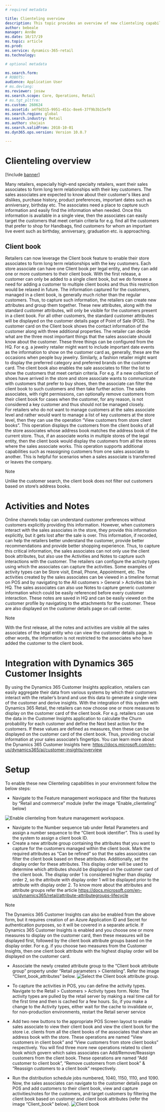 ```yaml
---
# required metadata

title: Clienteling overview
description: This topic provides an overview of new clienteling capabilities available in the retail store application.
author: bebeale
manager: AnnBe
ms.date: 10/17/19
ms.topic: article
ms.prod: 
ms.service: dynamics-365-retail
ms.technology: 

# optional metadata

ms.search.form: 
# ROBOTS: 
audience: Application User
# ms.devlang: 
ms.reviewer: josaw
ms.search.scope: Core, Operations, Retail
# ms.tgt_pltfrm: 
ms.custom: 260624
ms.assetid: a4f9d315-9951-451c-8ee6-37f9b3b15ef0
ms.search.region: global
ms.search.industry: Retail
ms.author: shajain
ms.search.validFrom: 2018-10-01
ms.dyn365.ops.version: Version 10.0.7

---
```


# Clienteling overview

[!include [banner](includes/banner.md)]

Many retailers, especially high-end specialty retailers, want their sales associates to form long term relationships with their key customers. The sales associates are expected to know about their customer's likes and dislikes, purchase history, product preferences, important dates such as anniversary, birthday etc. The associates need a place to capture such information and easily find the information when needed. Once this information is available in a single view, then the associates can easily target the customers that meet certain criteria for e.g. find all the customers that prefer to shop for Handbags, find customers for whom an important live event such as birthday, anniversary, graduation etc. is approaching. 

## Client book
Retailers can now leverage the Client book feature to enable their store associates to form long term relationships with the key customers. Each store associate can have one Client book per legal entity, and they can add one or more customers to their client book. With the first release, a customer can only be added to a single client book, but we do foresee a need for adding a customer to multiple client books and thus this restriction would be relaxed in future. The information captured for the customers, managed in a client book, is generally much richer than the regular customers. Thus, to capture such information, the retailers can create new attributes and group them together. These new attributes, along with the standard customer attributes, will only be visible for the customers present in a client book. For all other customers, the standard customer attributes will be displayed on the customer details page of Point of Sale (POS).
The customer card on the Client book shows the contact information of the customer along with three additional properties. The retailer can decide what are the three most important things that the sales associate should know about the customer. These three things can be configured from the HQ. For e.g. a jewelry retailer might want to include important date events as the information to show on the customer card as, generally, these are the occasions when people buy jewelry. Similarly, a fashion retailer might want to display the preferred category and preferred brands on the customer card. The client book also enables the sale associates to filter the list to show the customers that meet certain criteria. For e.g. if a new collection of shoes have arrived in the store and store associate wants to communicate with customers that prefer to buy shoes, then the associate can filter the client book to such customers and then take further action.
The sales associates, with right permissions, can optionally remove customers from their client book for cases when the customer, for any reason, is not considered a key customer and thus should not be managed closely.   
For retailers who do not want to manage customers at the sales associate level and rather would want to manage a list of key customers at the store level, then they can use the operation “View customers from store client books”. This operation displays the customers from the client books of all the store associates whose address book matches the address book of the current store. Thus, if an associate works in multiple stores of the legal entity, then the client book would display the customers from all the stores where the sales associate works. This operation supports additional capabilities such as reassigning customers from one sales associate to another. This is helpful for scenarios when a sales associate is transferred or leaves the company.

> [!NOTE]
> Unlike the customer search, the client book does not filter out customers based on store’s address books. 

# Activities and Notes
Online channels today can understand customer preferences without customers explicitly providing this information. However, when customers interact with the sales associates in the store, they provide this information explicitly, but it gets lost after the sale is over. This information, if recorded, can help the retailers better understand the customer, provide better recommendations and provide better shopping experience. Thus, to capture this critical information, the sales associates can not only use the client book attributes, but also use the Activities and Notes to capture such interactions with the customer. The retailers can configure the activity types using which the associates can capture the activities. Some examples of activity types can be Store visit, Email, Phone, Appointment, etc. The activities created by the sales associates can be viewed in a timeline format on POS and by navigating to the All customers > General > Activities tab in HQ. The sales associates can also use Notes to capture generic customer information which could be easily referenced before every customer interaction. These notes are saved in HQ and can be easily viewed on the customer profile by navigating to the attachments for the customer. These are also displayed on the customer details page on call center.

> [!NOTE]
> With the first release, all the notes and activities are visible all the sales associates of the legal entity who can view the customer details page. In other words, the information is not restricted to the associates who have added the customer to the client book. 

# Integration with Dynamics 365 Customer Insights
By using the Dynamics 365 Customer Insights application, retailers can easily aggregate their data from various systems by which their customers interact with the retailer’s brand and use this data to generate a single view of the customer and derive insights. With the integration of this system with Dynamics 365 Retail, the retailers can now choose one or more measures to display on the customer card of the client book. For e.g. retailers can use the data in the Customer Insights application to calculate the Churn probability for each customer and define the Next best action for the customers. If these values are defined as measures, then these can be displayed on the customer card of the client book. Thus, providing crucial information at your sales associate’s fingertips. You can learn more about the Dynamics 365 Customer Insights here: https://docs.microsoft.com/en-us/dynamics365/ai/customer-insights/overview

# Setup
To enable these new Clienteling capabilities in your environment follow the below steps:
- Navigate to the Feature management workspace and filter the features by “Retail and commerce” module (refer the image “Enable_clienteling” below)

![Enable clienteling from feature management workspace](./media/Enable_clienteling.png "Enable clienteling from feature management workspace"). 

- Navigate to the Number sequence tab under Retail Parameters and assign a number sequence to the “Client book identifier”. This is used by the system to assign a client book ID.
- Create a new attribute group containing the attributes that you want to capture for the customers managed within the client book. Mark the required attributes as “Can be refined” so that the sales associates can filter the client book based on these attributes. Additionally, set the display order for these attributes. This display order will be used to determine which attributes should be displayed on the customer card of the client book. The display order 1 is considered higher than display order 2, so the attribute with display order 1 will be displayed prior to the attribute with display order 2. To know more about the attributes and attribute groups refer the article https://docs.microsoft.com/en-us/dynamics365/retail/attribute-attributegroups-lifecycle

> [!NOTE]
> The Dynamics 365 Customer Insights can also be enabled from the above form, but it requires creation of an Azure Application ID and Secret for authentication purposes, so it will be covered in a separate article. If Dynamics 365 Customer Insights is enabled and you choose one or more measures to display on the customer card, then these measures will be displayed first, followed by the client book attribute groups based on the display order. For e.g. if you choose two measures from the Customer Insights, then one client book attribute with the highest display order will be displayed on the customer card.

- Associate the newly created attribute group to the “Client book attribute group” property under “Retail parameters > Clienteling”. Refer the image “Client_book_attributes” below. 
![Select the Client book attribute group](./media/Client%20book%20attributes.png "Select the Client book attribute group"). 

- To capture the activities in POS, you can define the activity types. Navigate to the Retail > Customers > Activity types form. 
Note: The activity types are pulled by the retail server by making a real time call for the first time and then is cached for a few hours. So, if you make a change to the Activity types, either wait for the cache to invalidate or, for non-production environments, restart the Retail server service 
- Add two new buttons to the appropriate POS Screen layout to enable sales associate to view their client book and view the client book for the store i.e. clients from all the client books of the associates that share an address book with the store. These operations are named “View customers in client book” and “View customers from store client books” respectively. You will find three more new operations related to client book which govern which sales associates can Add/Remove/Reassign customers from the client book. These operations are named “Add customer to client book”, “Remove customers from client book” & “Reassign customers to a client book” respectively.
- Run the distribution schedule jobs numbered, 1040, 1150, 1110, and 1090. 
Now, the sales associates can navigate to the customer details page on POS and add customers to their client book, view and capture activities/notes for the customers, and target customers by filtering the client book based on customer and client book attributes (refer the image “Client_book” below).
![Client book](./media/Client_book.png "View clientbook")

